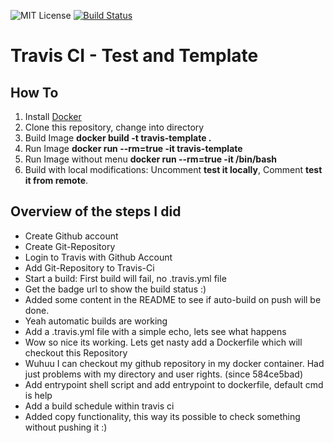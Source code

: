 ![MIT License](https://img.shields.io/github/license/mashape/apistatus.svg)
[![Build Status](https://travis-ci.org/AHeimberger/Travis-CI-Test-And-Template.svg?branch=master)](https://travis-ci.org/AHeimberger/Travis-CI-Test-And-Template)

# Travis CI - Test and Template


## How To
1. Install [Docker](https://www.docker.com/)
2. Clone this repository, change into directory
3. Build Image **docker build -t travis-template .**
4. Run Image **docker run --rm=true -it travis-template**
5. Run Image without menu **docker run --rm=true -it /bin/bash**
6. Build with local modifications: Uncomment **test it locally**, Comment **test it from remote**.


## Overview of the steps I did
- Create Github account
- Create Git-Repository
- Login to Travis with Github Account
- Add Git-Repository to Travis-Ci
- Start a build: First build will fail, no .travis.yml file
- Get the badge url to show the build status :)
- Added some content in the README to see if auto-build on push will be done.
- Yeah automatic builds are working
- Add a .travis.yml file with a simple echo, lets see what happens
- Wow so nice its working. Lets get nasty add a Dockerfile which will checkout this Repository
- Wuhuu I can checkout my github repository in my docker container. Had just problems with my directory and user rights. (since 584ce5bad)
- Add entrypoint shell script and add entrypoint to dockerfile, default cmd is help
- Add a build schedule within travis ci
- Added copy functionality, this way its possible to check something without pushing it :)
